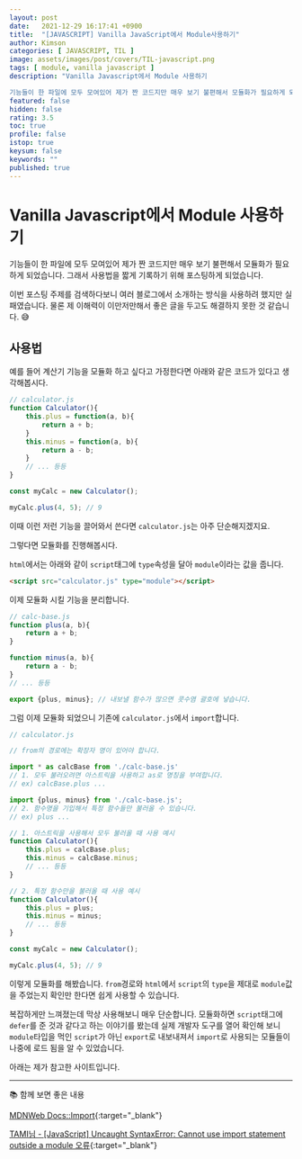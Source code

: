 ```yaml
---
layout: post
date:   2021-12-29 16:17:41 +0900
title:  "[JAVASCRIPT] Vanilla JavaScript에서 Module사용하기"
author: Kimson
categories: [ JAVASCRIPT, TIL ]
image: assets/images/post/covers/TIL-javascript.png
tags: [ module, vanilla javascript ]
description: "Vanilla Javascript에서 Module 사용하기

기능들이 한 파일에 모두 모여있어 제가 짠 코드지만 매우 보기 불편해서 모듈화가 필요하게 되었습니다. 그래서 사용법을 짧게 기록하기 위해 포스팅하게 되었습니다."
featured: false
hidden: false
rating: 3.5
toc: true
profile: false
istop: true
keysum: false
keywords: ""
published: true
---
```


# Vanilla Javascript에서 Module 사용하기

기능들이 한 파일에 모두 모여있어 제가 짠 코드지만 매우 보기 불편해서 모듈화가 필요하게 되었습니다. 그래서 사용법을 짧게 기록하기 위해 포스팅하게 되었습니다.

이번 포스팅 주제를 검색하다보니 여러 블로그에서 소개하는 방식을 사용하려 했지만 실패였습니다. 물론 제 이해력이 이만저만해서 좋은 글을 두고도 해결하지 못한 것 같습니다. 😅

## 사용법

예를 들어 계산기 기능을 모듈화 하고 싶다고 가정한다면 아래와 같은 코드가 있다고 생각해봅시다.

```javascript
// calculator.js
function Calculator(){
	this.plus = function(a, b){
		return a + b;
	}
	this.minus = function(a, b){
		return a - b;
	}
	// ... 등등
}

const myCalc = new Calculator();

myCalc.plus(4, 5); // 9
```

이때 이런 저런 기능을 끌어와서 쓴다면 `calculator.js`는 아주 단순해지겠지요.

그렇다면 모듈화를 진행해봅시다.

`html`에서는 아래와 같이 `script`태그에 `type`속성을 달아 `module`이라는 값을 줍니다.

```html
<script src="calculator.js" type="module"></script>
```

이제 모듈화 시킬 기능을 분리합니다.

```javascript
// calc-base.js
function plus(a, b){
	return a + b;
}

function minus(a, b){
	return a - b;
}
// ... 등등

export {plus, minus}; // 내보낼 함수가 많으면 콧수염 괄호에 넣습니다.
```

그럼 이제 모듈화 되었으니 기존에 `calculator.js`에서 `import`합니다.

```javascript
// calculator.js

// from의 경로에는 확장자 명이 있어야 합니다.

import * as calcBase from './calc-base.js'
// 1. 모두 불러오려면 아스트릭을 사용하고 as로 명칭을 부여합니다.
// ex) calcBase.plus ...

import {plus, minus} from './calc-base.js';
// 2. 함수명을 기입해서 특정 함수들만 불러올 수 있습니다.
// ex) plus ...

// 1. 아스트릭을 사용해서 모두 불러올 때 사용 예시
function Calculator(){
	this.plus = calcBase.plus;
	this.minus = calcBase.minus;
	// ... 등등
}

// 2. 특정 함수만을 불러올 때 사용 예시
function Calculator(){
	this.plus = plus;
	this.minus = minus;
	// ... 등등
}

const myCalc = new Calculator();

myCalc.plus(4, 5); // 9
```

이렇게 모듈화를 해봤습니다. `from`경로와 `html`에서 `script`의 `type`을 제대로 `module`값을 주었는지 확인만 한다면 쉽게 사용할 수 있습니다.

복잡하게만 느껴졌는데 막상 사용해보니 매우 단순합니다. 모듈화하면 `script`태그에 `defer`를 준 것과 같다고 하는 이야기를 봤는데 실제 개발자 도구를 열어 확인해 보니 `module`타입을 먹인 `script`가 아닌 `export`로 내보내져서 `import`로 사용되는 모듈들이 나중에 로드 됨을 알 수 있었습니다.

아래는 제가 참고한 사이트입니다.

-----

📚 함께 보면 좋은 내용

[MDNWeb Docs::Import](https://developer.mozilla.org/en-US/docs/Web/JavaScript/Reference/Statements/import){:target="_blank"}

[TAMI님 - [JavaScript] Uncaught SyntaxError: Cannot use import statement outside a module 오류](https://rrecoder.tistory.com/166){:target="_blank"}